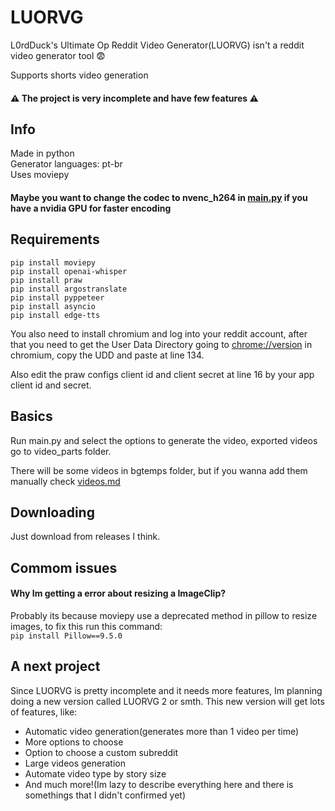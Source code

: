 # LUORVG
L0rdDuck's Ultimate Op Reddit Video Generator(LUORVG) isn't a reddit video generator tool 😨

Supports shorts video generation

#### ⚠ The project is very incomplete and have few features ⚠

## Info

Made in python  
Generator languages: pt-br  
Uses moviepy  

#### Maybe you want to change the codec to nvenc_h264 in [main.py](./main.py) if you have a nvidia GPU for faster encoding

## Requirements

`pip install moviepy`  
`pip install openai-whisper`  
`pip install praw`  
`pip install argostranslate`  
`pip install pyppeteer`  
`pip install asyncio`  
`pip install edge-tts`  

You also need to install chromium and log into your reddit account, after that you need to get the User Data Directory going to [chrome://version](chrome://version/) in chromium, copy the UDD and paste at line 134.  

Also edit the praw configs client id and client secret at line 16 by your app client id and secret.

## Basics

Run main.py and select the options to generate the video, exported videos go to video_parts folder.  

There will be some videos in bgtemps folder, but if you wanna add them manually check [videos.md](./bgtemps/videos.md)  

## Downloading

Just download from releases I think.

## Commom issues

#### Why Im getting a error about resizing a ImageClip?

Probably its because moviepy use a deprecated method in pillow to resize images, to fix this run this command:  
`pip install Pillow==9.5.0`

## A next project

Since LUORVG is pretty incomplete and it needs more features, Im planning doing a new version called LUORVG 2 or smth. This new version will get lots of features, like:  

* Automatic video generation(generates more than 1 video per time)
* More options to choose
* Option to choose a custom subreddit
* Large videos generation
* Automate video type by story size
* And much more!(Im lazy to describe everything here and there is somethings that I didn't confirmed yet)